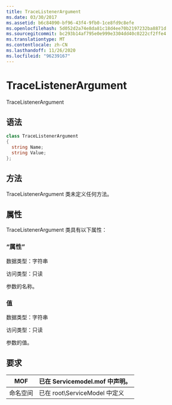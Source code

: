```yaml
---
title: TraceListenerArgument
ms.date: 03/30/2017
ms.assetid: b6c84090-bf96-43f4-9fb0-1ce8fd9c8efe
ms.openlocfilehash: 5d052d2a74e8da81c18d4ee70b2197232ba8871d
ms.sourcegitcommit: bc293b14af795e0e999e3304dd40c0222cf2ffe4
ms.translationtype: MT
ms.contentlocale: zh-CN
ms.lasthandoff: 11/26/2020
ms.locfileid: "96239167"
---
```

# <a name="tracelistenerargument"></a>TraceListenerArgument

TraceListenerArgument  
  
## <a name="syntax"></a>语法  
  
```csharp
class TraceListenerArgument  
{  
  string Name;  
  string Value;  
};  
```  
  
## <a name="methods"></a>方法  

 TraceListenerArgument 类未定义任何方法。  
  
## <a name="properties"></a>属性  

 TraceListenerArgument 类具有以下属性：  
  
### <a name="name"></a>“属性”  

 数据类型：字符串  
  
 访问类型：只读  
  
 参数的名称。  
  
### <a name="value"></a>值  

 数据类型：字符串  
  
 访问类型：只读  
  
 参数的值。  
  
## <a name="requirements"></a>要求  
  
|MOF|已在 Servicemodel.mof 中声明。|  
|---------|-----------------------------------|  
|命名空间|已在 root\ServiceModel 中定义|
